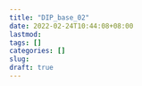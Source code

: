 ```yaml
---
title: "DIP_base_02"
date: 2022-02-24T10:44:08+08:00
lastmod:
tags: []
categories: []
slug:
draft: true
---
```


